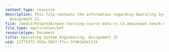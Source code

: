 ```yaml
---
content_type: resource
description: This file contains the information regarding Operating System Engineering,
  Assignment 21.
file: /media/https%3A/open-learning-course-data-rc.s3.amazonaws.com/6-828-operating-system-engineering-fall-2012/11777d725b5a59b7ffcc5f462e5e1119_MIT6_828F12_assignment21.pdf
file_type: application/pdf
resourcetype: Document
title: Operating System Engineering, Assignment 21
uid: 11777d72-5b5a-59b7-ffcc-5f462e5e1119
---
```

